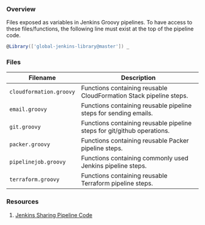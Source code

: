 ### Overview

Files exposed as variables in Jenkins Groovy pipelines.  To have access to these files/functions, the following line 
must exist at the top of the pipeline code.

```groovy
@Library(['global-jenkins-library@master']) _
```

### Files

| Filename                | Description                                                                                  |
|-------------------------|----------------------------------------------------------------------------------------------|
| `cloudformation.groovy` | Functions containing reusable CloudFormation Stack pipeline steps.                           |
| `email.groovy`          | Functions containing reusable pipeline steps for sending emails.                             |
| `git.groovy`            | Functions containing reusable pipeline steps for git/github operations.                      |
| `packer.groovy`         | Functions containing reusable Packer pipeline steps.                                         |
| `pipelinejob.groovy`    | Functions containing commonly used Jenkins pipeline steps.                                   |
| `terraform.groovy`      | Functions containing reusable Terraform pipeline steps.                                      |

### Resources

1) [Jenkins Sharing Pipeline Code](https://jenkins.io/blog/2017/10/02/pipeline-templates-with-shared-libraries/)